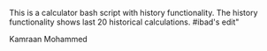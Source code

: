 This is a calculator bash script with history functionality.
The history functionality shows last 20 historical calculations.
#ibad's edit"

Kamraan Mohammed
